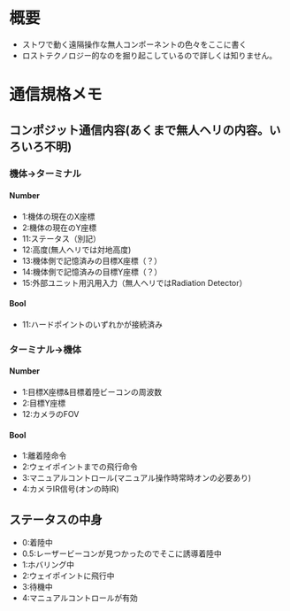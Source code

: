 # 概要
- ストワで動く遠隔操作な無人コンポーネントの色々をここに書く
- ロストテクノロジー的なのを掘り起こしているので詳しくは知りません。
# 通信規格メモ
## コンポジット通信内容(あくまで無人ヘリの内容。いろいろ不明)
### 機体→ターミナル
#### Number
- 1:機体の現在のX座標
- 2:機体の現在のY座標
- 11:ステータス（別記）
- 12:高度(無人ヘリでは対地高度)
- 13:機体側で記憶済みの目標X座標（？）
- 14:機体側で記憶済みの目標Y座標（？）
- 15:外部ユニット用汎用入力（無人ヘリではRadiation Detector）
#### Bool
- 11:ハードポイントのいずれかが接続済み
### ターミナル→機体
#### Number
- 1:目標X座標&目標着陸ビーコンの周波数
- 2:目標Y座標
- 12:カメラのFOV
#### Bool
- 1:離着陸命令
- 2:ウェイポイントまでの飛行命令
- 3:マニュアルコントロール(マニュアル操作時常時オンの必要あり)
- 4:カメラIR信号(オンの時IR)
## ステータスの中身
- 0:着陸中
- 0.5:レーザービーコンが見つかったのでそこに誘導着陸中
- 1:ホバリング中
- 2:ウェイポイントに飛行中
- 3:待機中
- 4:マニュアルコントロールが有効
